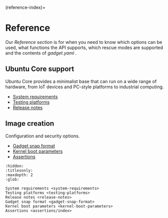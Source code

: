 (reference-index)=
# Reference

Our *Reference section* is for when you need to know which options can be used, what functions the API supports, which rescue modes are supported and the contents of *gadget.yaml* .

## Ubuntu Core support

Ubuntu Core provides a minimalist base that can run on a wide range of hardware, from IoT devices and PC-style platforms to industrial computing.

- [System requirements](system-requirements)
- [Testing platforms](testing-platforms)
- [Release notes](release-notes)

## Image creation

Configuration and security options.

- [Gadget snap format](gadget-snap-format)
- [Kernel boot parameters](kernel-boot-parameters)
- [Assertions](assertions/index)

```{toctree}
:hidden:
:titlesonly:
:maxdepth: 2
:glob:

System requirements <system-requirements>
Testing platforms <testing-platforms>
Release notes <release-notes>
Gadget snap format <gadget-snap-format>
Kernel boot parameters <kernel-boot-parameters>
Assertions <assertions/index>
